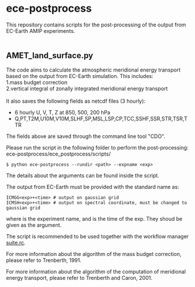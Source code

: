 # ece-postprocess
This repository contains scripts for the post-processing of the output from EC-Earth AMIP experiments.
<br />
<br />
## AMET_land_surface.py
The code aims to calculate the atmospheric meridional energy transport based on the output from EC-Earth simulation. This includes: <br />
1.mass budget correction <br />
2.vertical integral of zonally integrated meridional energy transport <br />
<br />
It also saves the following fields as netcdf files (3 hourly): <br />
* 6 hourly U, V, T, Z at 850, 500, 200 hPa <br />
* Q,PT,T2M,U10M,V10M,SLHF,SP,MSL,LSP,CP,TCC,SSHF,SSR,STR,TSR,TTR <br />

The fields above are saved through the command line tool "CDO". <br>

Please run the script in the following folder to perform the post-processing:<br>
ece-postprocess/ece_postprocess/scripts/
```
$ python ece-postprocess --rundir <path> --expname <exp>
```
The details about the arguments can be found inside the script.<br>

The output from EC-Earth must be provided with the standard name as:<br>
```
ICMGG<exp>+<time> # output on gaussian grid
ICMSH<exp>+<time> # output on spectral coordinate, must be changed to gaussian grid
```
where <exp> is the experiment name, and <time> is the time of the exp. They shoud be given as the argument. <br>

The script is recommended to be used together with the workflow manager [suite.rc](https://github.com/blue-action/ece-postprocess/blob/master/cylc/suite.rc). <br>

For more information about the algorithm of the mass budget correction, please refer to Trenberth, 1991.

For more information about the algorithm of the computation of meridional energy transport, please refer to Trenberth and Caron, 2001.
